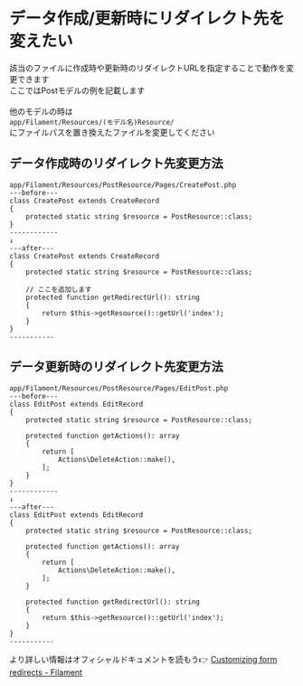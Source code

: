 # データ作成/更新時にリダイレクト先を変えたい
該当のファイルに作成時や更新時のリダイレクトURLを指定することで動作を変更できます<br>
ここではPostモデルの例を記載します<br><br>
他のモデルの時は<br>
`app/Filament/Resources/(モデル名)Resource/`<br>
にファイルパスを置き換えたファイルを変更してください

## データ作成時のリダイレクト先変更方法
```vim
app/Filament/Resources/PostResource/Pages/CreatePost.php
---before---
class CreatePost extends CreateRecord
{
    protected static string $resource = PostResource::class;
}
------------
↓
---after---
class CreatePost extends CreateRecord
{
    protected static string $resource = PostResource::class;

    // ここを追加します
    protected function getRedirectUrl(): string
    {
        return $this->getResource()::getUrl('index');
    }
}
-----------
```

## データ更新時のリダイレクト先変更方法
```vim
app/Filament/Resources/PostResource/Pages/EditPost.php
---before---
class EditPost extends EditRecord
{
    protected static string $resource = PostResource::class;

    protected function getActions(): array
    {
        return [
            Actions\DeleteAction::make(),
        ];
    }
}
------------
↓
---after---
class EditPost extends EditRecord
{
    protected static string $resource = PostResource::class;

    protected function getActions(): array
    {
        return [
            Actions\DeleteAction::make(),
        ];
    }

    protected function getRedirectUrl(): string
    {
        return $this->getResource()::getUrl('index');
    }
}
-----------
```

より詳しい情報はオフィシャルドキュメントを読もう👉 
[Customizing form redirects - Filament](https://filamentphp.com/docs/2.x/admin/resources/creating-records#customizing-form-redirects)